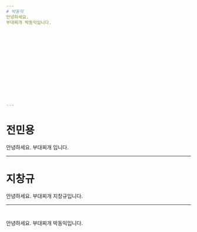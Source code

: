 ```yaml
---
# 박동익 
안녕하세요. 
부대찌개 박동익입니다.















---
```

# 전민용
안녕하세요. 
부대찌개 입니다.








---
# 지창규
안녕하세요.
부대찌개 지창규입니다.



---
# 
안녕하세요. 
부대찌개 박동익입니다.
